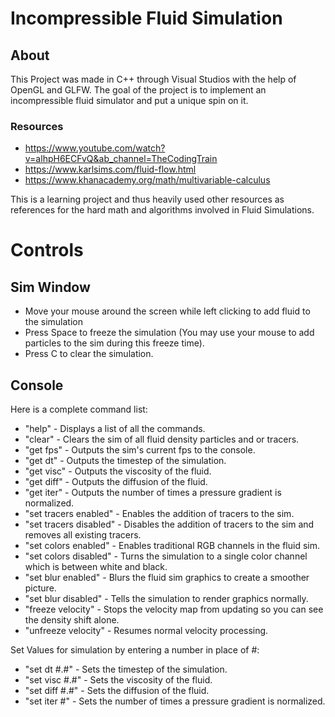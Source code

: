 # Incompressible Fluid Simulation

## About

This Project was made in C++ through Visual Studios with the help of OpenGL and GLFW. The goal of the project is to implement an incompressible fluid simulator and put a unique spin on it. 

### Resources

* https://www.youtube.com/watch?v=alhpH6ECFvQ&ab_channel=TheCodingTrain
* https://www.karlsims.com/fluid-flow.html
* https://www.khanacademy.org/math/multivariable-calculus

This is a learning project and thus heavily used other resources as references for the hard math and algorithms involved in Fluid Simulations.

# Controls

## Sim Window

* Move your mouse around the screen while left clicking to add fluid to the simulation
* Press Space to freeze the simulation (You may use your mouse to add particles to the sim during this freeze time). 
* Press C to clear the simulation.

## Console

Here is a complete command list:
* "help" - Displays a list of all the commands.
* "clear" - Clears the sim of all fluid density particles and or tracers.
* "get fps" - Outputs the sim's current fps to the console.
* "get dt" - Outputs the timestep of the simulation.
* "get visc" - Outputs the viscosity of the fluid.
* "get diff" - Outputs the diffusion of the fluid.
* "get iter" - Outputs the number of times a pressure gradient is normalized.
* "set tracers enabled" - Enables the addition of tracers to the sim.
* "set tracers disabled" - Disables the addition of tracers to the sim and removes all existing tracers.
* "set colors enabled" - Enables traditional RGB channels in the fluid sim.
* "set colors disabled" - Turns the simulation to a single color channel which is between white and black.
* "set blur enabled" - Blurs the fluid sim graphics to create a smoother picture.
* "set blur disabled" - Tells the simulation to render graphics normally.
* "freeze velocity" - Stops the velocity map from updating so you can see the density shift alone.
* "unfreeze velocity" - Resumes normal velocity processing.

Set Values for simulation by entering a number in place of #:
* "set dt #.#" - Sets the timestep of the simulation.
* "set visc #.#" - Sets the viscosity of the fluid.
* "set diff #.#" - Sets the diffusion of the fluid.
* "set iter #" - Sets the number of times a pressure gradient is normalized.